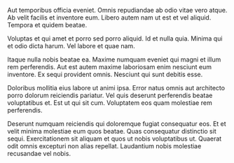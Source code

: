Aut temporibus officia eveniet. Omnis repudiandae ab odio vitae vero atque. Ab velit facilis et inventore eum. Libero autem nam ut est et vel aliquid. Tempora et quidem beatae.

Voluptas et qui amet et porro sed porro aliquid. Id et nulla quia. Minima qui et odio dicta harum. Vel labore et quae nam.

Itaque nulla nobis beatae ea. Maxime numquam eveniet qui magni et illum rem perferendis. Aut est autem maxime laboriosam enim nesciunt eum inventore. Ex sequi provident omnis. Nesciunt qui sunt debitis esse.

Doloribus mollitia eius labore ut animi ipsa. Error natus omnis aut architecto porro dolorum reiciendis pariatur. Vel quis deserunt perferendis beatae voluptatibus et. Est ut qui sit cum. Voluptatem eos quam molestiae rem perferendis.

Deserunt numquam reiciendis qui doloremque fugiat consequatur eos. Et et velit minima molestiae eum quos beatae. Quas consequatur distinctio sit sequi. Exercitationem sit aliquam et quos ut nobis voluptatibus ut. Quaerat odit omnis excepturi non alias repellat. Laudantium nobis molestiae recusandae vel nobis.
